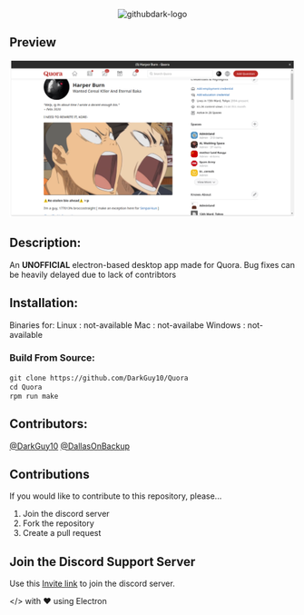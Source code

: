 <p align="center">
  <img alt="githubdark-logo" src="https://assets.stickpng.com/ages/5841c6fba6515b1e0ad75aaa.png" width="580">
</p>

## Preview
![Quora Dark preview](images/preview-light.png)

## Description:
An **UNOFFICIAL** electron-based desktop app made for Quora.
Bug fixes can be heavily delayed due to lack of contribtors

## Installation:
Binaries for:
	Linux : not-available
	Mac : not-availabe
	Windows : not-available

### Build From Source:
```
git clone https://github.com/DarkGuy10/Quora
cd Quora
rpm run make
```

## Contributors:

<a href="https://github.com/DarkGuy10">@DarkGuy10</a>
<a href="https://github.com/DallasOnBackup">@DallasOnBackup</a>

## Contributions

If you would like to contribute to this repository, please...

1. Join the discord server
2. Fork the repository
3. Create a pull request

## Join the Discord Support Server
Use this <a href="https://discord.gg/8Qn8s5RVXv">Invite link</a> to join the discord server.

</> with ❤️ using Electron